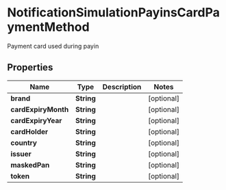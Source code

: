 

# NotificationSimulationPayinsCardPaymentMethod

Payment card used during payin

## Properties

| Name | Type | Description | Notes |
|------------ | ------------- | ------------- | -------------|
|**brand** | **String** |  |  [optional] |
|**cardExpiryMonth** | **String** |  |  [optional] |
|**cardExpiryYear** | **String** |  |  [optional] |
|**cardHolder** | **String** |  |  [optional] |
|**country** | **String** |  |  [optional] |
|**issuer** | **String** |  |  [optional] |
|**maskedPan** | **String** |  |  [optional] |
|**token** | **String** |  |  [optional] |



